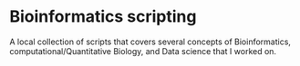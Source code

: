 # Bioinformatics scripting

A local collection of scripts that covers several concepts of Bioinformatics, computational/Quantitative Biology, and Data science that I worked on. 

